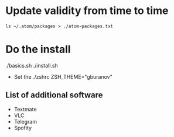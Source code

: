 # Update validity from time to time
```
ls ~/.atom/packages > ./atom-packages.txt
```

# Do the install

./basics.sh
./install.sh

* Set the ./zshrc ZSH_THEME="gburanov"

## List of additional software
* Textmate
* VLC
* Telegram
* Spofity
